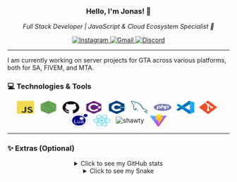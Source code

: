<h3 align="center">Hello, I'm Jonas! 👋</h3>

<p align="center">
  <em>Full Stack Developer | JavaScript & Cloud Ecosystem Specialist 🚀</em>
</p>

<p align="center">
  <a href="https://instagram.com/jonaszxv7_" target="_blank">
    <img src="https://img.shields.io/badge/Instagram-E4405F?style=for-the-badge&logo=instagram&logoColor=white" alt="Instagram"/>
  </a>
  <a href="mailto:cjonasxz@gmail.com" target="_blank">
    <img src="https://img.shields.io/badge/Gmail-D14836?style=for-the-badge&logo=gmail&logoColor=white" alt="Gmail"/>
  </a>
  <a href="https://discord.com/users/shawty.rjz" target="_blank">
    <img src="https://img.shields.io/badge/Discord-shawty.rjz-5865F2?style=for-the-badge&logo=discord&logoColor=white" alt="Discord"/>
  </a>
</p>

---

<p>
  I am currently working on server projects for GTA across various platforms, both for SA, FIVEM, and MTA.
</p>

### 💻 Technologies & Tools

<p align="center">
  <img align="center" alt="shawty" height="30" width="40" src="https://raw.githubusercontent.com/devicons/devicon/master/icons/javascript/javascript-original.svg">
  <img align="center" alt="shawty" height="30" width="40" src="https://raw.githubusercontent.com/devicons/devicon/master/icons/nodejs/nodejs-plain.svg">
  <img align="center" alt="shawty" height="30" width="40" src="https://raw.githubusercontent.com/devicons/devicon/master/icons/github/github-original.svg">
  <img align="center" alt="shawty" height="30" width="40" src="https://raw.githubusercontent.com/devicons/devicon/master/icons/csharp/csharp-plain.svg">
  <img align="center" alt="shawty" height="30" width="40" src="https://github.com/devicons/devicon/blob/master/icons/cplusplus/cplusplus-plain.svg">
  <img align="center" alt="shawty" height="30" width="40" src="https://github.com/devicons/devicon/blob/master/icons/mysql/mysql-original.svg">
  <img align="center" alt="shawty" height="30" width="40" src="https://github.com/devicons/devicon/blob/master/icons/php/php-plain.svg">
  <img align="center" alt="shawty" height="30" width="40" src="https://github.com/devicons/devicon/blob/master/icons/vscode/vscode-original.svg">
  <img align="center" alt="shawty" height="30" width="40" src="https://github.com/devicons/devicon/blob/master/icons/git/git-plain.svg">
  <img align="center" alt="shawty" height="30" width="40" src="https://github.com/devicons/devicon/blob/master/icons/lua/lua-plain.svg">
  <img align="center" alt="shawty" height="30" width="40" src="https://github.com/devicons/devicon/blob/master/icons/react/react-original.svg">
  <img align="center" alt="shawty" height="30" width="40" src="https://i.imgur.com/VJLHjfM.png">
  <img align="center" alt="shawty" height="30" width="40" src="https://github.com/devicons/devicon/blob/master/icons/vitejs/vitejs-original.svg">
</p>

---

### ✨ Extras (Optional)

<details align="center">
  <summary>Click to see my GitHub stats</summary>
  <br/>
  <p align="center">
    <img height="180em" src="https://github-readme-stats.vercel.app/api?username=devjonasxz&show_icons=true&theme=dracula&include_all_commits=true&count_private=true"/>
    <img height="180em" src="https://github-readme-stats.vercel.app/api/top-langs/?username=devjonasxz&layout=compact&langs_count=7&theme=dracula"/>
  </p>
</details>

<details align="center">
  <summary>Click to see my Snake</summary>
  <br/>
  <p align="center">
    <img src="https://github.com/devjonasxz/devjonasxz/blob/output/github-contribution-grid-snake.svg" alt="Snake Contribution Grid">
  </p>
</details>
